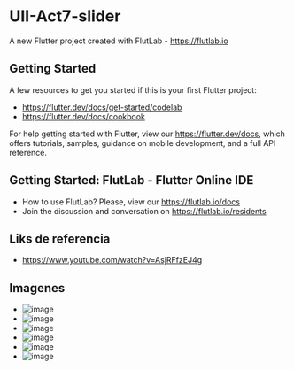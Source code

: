 # UII-Act7-slider

A new Flutter project created with FlutLab - https://flutlab.io

## Getting Started

A few resources to get you started if this is your first Flutter project:

- https://flutter.dev/docs/get-started/codelab
- https://flutter.dev/docs/cookbook

For help getting started with Flutter, view our
https://flutter.dev/docs, which offers tutorials,
samples, guidance on mobile development, and a full API reference.

## Getting Started: FlutLab - Flutter Online IDE

- How to use FlutLab? Please, view our https://flutlab.io/docs
- Join the discussion and conversation on https://flutlab.io/residents

## Liks de referencia 
- https://www.youtube.com/watch?v=AsjRFfzEJ4g

## Imagenes 
- ![image](https://github.com/BurciagaAA128/UII-ACT7-slider/assets/146780951/44e444aa-bf11-403b-b063-a5f1645ab2ee)
- ![image](https://github.com/BurciagaAA128/UII-ACT7-slider/assets/146780951/f79e9c67-3c24-4382-8b17-cf654342254b)
- ![image](https://github.com/BurciagaAA128/UII-ACT7-slider/assets/146780951/d748d51e-62db-4fc3-9b3e-6f3180041234)
- ![image](https://github.com/BurciagaAA128/UII-ACT7-slider/assets/146780951/603e6482-e65a-44ab-b5bb-dc65e1f89fdf)
- ![image](https://github.com/BurciagaAA128/UII-ACT7-slider/assets/146780951/fb1eb109-0b5c-4560-924a-54bb0253410d)
- ![image](https://github.com/BurciagaAA128/UII-ACT7-slider/assets/146780951/fbefb03b-05e4-4e2a-ab84-555c562cbbc2)



